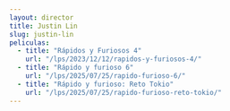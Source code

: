 ```yaml
---
layout: director
title: Justin Lin
slug: justin-lin
peliculas:
  - title: "Rápidos y Furiosos 4"
    url: "/lps/2023/12/12/rapidos-y-furiosos-4/"
  - title: "Rápido y furioso 6"
    url: "/lps/2025/07/25/rapido-furioso-6/"
  - title: "Rápido y furioso: Reto Tokio"
    url: "/lps/2025/07/25/rapido-furioso-reto-tokio/"
---
```

